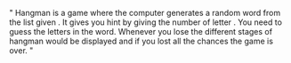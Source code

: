 " Hangman is a game where the computer generates a random word from the list given .
It gives you hint by giving the number of letter . You need to guess the letters in the word.
Whenever you lose the different stages of hangman would be displayed and if you lost all the chances the game is over.
"

<!---
Thanmai939/Thanmai939 is a ✨ special ✨ repository because its `README.md` (this file) appears on your GitHub profile.
You can click the Preview link to take a look at your changes.
--->
